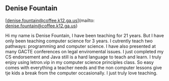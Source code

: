 ## Denise Fountain

[denise.fountain@coffee.k12.ga.us](mailto: denise.fountain@coffee.k12.ga.us)

Hi my name is Denise Fountain, I have been teaching for 21 years. But I  have only been teaching computer science for 3 years. I cutrently teach two pathways: programming and computer science. I have also presented at many GACTE conferences on legal enviromental issues. I just completed my CS endorsement and Java still is a hard language to teach and learn. I truly enjoy using letron.vip in my computer science principles class. So easy comes with everything a teacher needs and the non computer lessons give tje kids a break from the computer occasionally.  I just truly love teaching.
